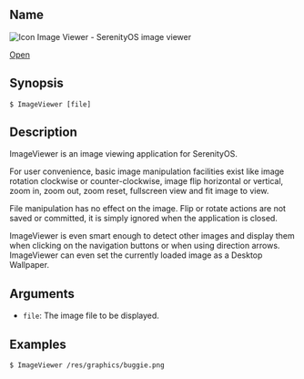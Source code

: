 ## Name

![Icon](/res/icons/16x16/app-image-viewer.png) Image Viewer - SerenityOS image viewer

[Open](launch:///bin/ImageViewer)

## Synopsis

```**sh
$ ImageViewer [file]
```

## Description

ImageViewer is an image viewing application for SerenityOS.

For user convenience, basic image manipulation facilities exist like image rotation clockwise or counter-clockwise, image flip horizontal or vertical, zoom in, zoom out, zoom reset, fullscreen view and fit image to view.

File manipulation has no effect on the image. Flip or rotate actions are not saved or committed, it is simply ignored when the application is closed.

ImageViewer is even smart enough to detect other images and display them when clicking on the navigation buttons or when using direction arrows. ImageViewer can even set the currently loaded image as a Desktop Wallpaper.

## Arguments

-   `file`: The image file to be displayed.

## Examples

```sh
$ ImageViewer /res/graphics/buggie.png
```
